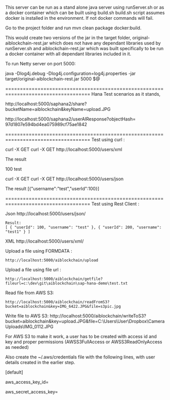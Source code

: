 This server can be run as a stand alone java server using runServer.sh or as a docker container which can be built using build.sh 
build.sh script assumes docker is installed in the environment. If not docker commands will fail.

Go to the project folder and run mvn clean package docker:build. 

This would create two versions of the jar in the target folder, 
original-aiblockchain-rest.jar which does not have any dependant libraries used by runServer.sh 
and 
aiblockchain-rest.jar which was built specifically to be run a docker container with all dependant libraries included in it.


To run Netty server on port 5000:

java -Dlog4j.debug -Dlog4j.configuration=log4j.properties -jar target/original-aiblockchain-rest.jar 5000 $@

===================================================================================
Hana Test scenarios as it stands,

http://localhost:5000/saphana2/share?bucketName=aiblockchain&keyName=upload.JPG

http://localhost:5000/saphana2/userAIResponse?objectHash= 97d1807e594bd4ea075989cf75ae1842

===================================================================================
Test using curl :

curl -X GET curl -X GET http://localhost:5000/users/xml

The result

<?xml version="1.0" encoding="UTF-8" standalone="yes"?>
<users>
	<user>
		<userId>100</userId>
		<username>test</username>
	</user>
</users>
						
curl -X GET curl -X GET http://localhost:5000/users/json

The result [{"username":"test","userId":100}]


===================================================================================
Test using Rest Client :

Json
	http://localhost:5000/users/json/

	Result:
	[ { "userId": 100, "username": "test" }, { "userId": 200, "username": "test1" } ]

XML
	http://localhost:5000/users/xml/

Upload a file using FORMDATA : 

	http://localhost:5000/aiblockchain/upload

Upload a file using file url :

	http://localhost:5000/aiblockchain/getfile?fileurl=c:\dev\git\aiblockchain\sap-hana-demo\test.txt

Read file from AWS S3:
	
	http://localhost:5000/aiblockchain/readFromS3?bucket=aiblockchain&key=IMG_6422.JPG&file=s3pic.jpg

Write file to AWS S3:
	http://localhost:5000/aiblockchain/writeToS3?bucket=aiblockchain&key=upload.JPG&file=C:\Users\User\Dropbox\Camera Uploads\IMG_0112.JPG


For AWS S3 to make it work, a user has to be created with access id and key and proper permissions (AWSS3FullAccess or AWSS3ReadOnlyAccess as needed)

Also create the ~/.aws/credentials file with the following lines, with user details created in the earlier step.

[default]

aws_access_key_id=

aws_secret_access_key=

